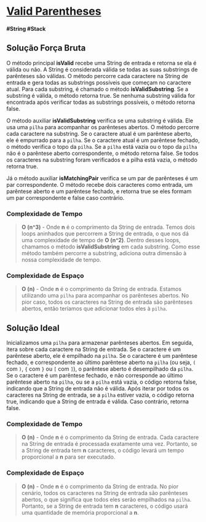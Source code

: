 # [Valid Parentheses](https://leetcode.com/problems/valid-parentheses/)

#### \#String \#Stack

## Solução Força Bruta

O método principal **isValid** recebe uma String de entrada e retorna se ela é válida ou não. A String é considerada válida se todas
as suas substrings de parênteses são válidas. O método percorre cada caractere na String de entrada e gera todas as
substrings possíveis que começam no caractere atual. Para cada substring, é chamado o método **isValidSubstring**. Se a
substring é válida, o método retorna true. Se nenhuma substring válida for encontrada após verificar todas as substrings
possíveis, o método retorna false.

O método auxiliar **isValidSubstring** verifica se uma substring é válida. Ele usa uma `pilha` para acompanhar os parênteses abertos.
O método percorre cada caractere na substring. Se o caractere atual é um parêntese aberto, ele é empurrado para a `pilha`.
Se o caractere atual é um parêntese fechado, o método verifica o topo da `pilha`. Se a `pilha` está vazia ou o topo da
`pilha` não é o parêntese aberto correspondente, o método retorna false. Se todos os caracteres na substring foram
verificados e a pilha está vazia, o método retorna true.

Já o método auxiliar **isMatchingPair** verifica se um par de parênteses é um par correspondente. O método recebe dois caracteres
como entrada, um parêntese aberto e um parêntese fechado, e retorna true se eles formam um par correspondente e false
caso contrário.

### Complexidade de Tempo
>**O (n^3)** - Onde **n** é o comprimento da String de entrada. Temos dois loops aninhados que percorrem a String de 
> entrada, o que nos dá uma complexidade de tempo de **O (n^2)**. Dentro desses loops, chamamos o método **isValidSubstring**
> em cada substring. Como esse método também percorre a substring, adiciona outra dimensão à nossa complexidade de tempo.

### Complexidade de Espaço
>**O (n)** - Onde **n** é o comprimento da String de entrada. Estamos utilizando uma `pilha` para acompanhar os parênteses
> abertos. No pior caso, todos os caracteres na String de entrada são parênteses abertos, então teríamos que adicionar
> todos eles à `pilha`.

## Solução Ideal

Inicializamos uma `pilha` para armazenar parênteses abertos. Em seguida, itera sobre cada caractere na String de entrada.
Se o caractere é um parêntese aberto, ele é empilhado na `pilha`. Se o caractere é um parêntese fechado, e correspondente
ao último parêntese aberto na `pilha` (ou seja, `(` com `)`, `{` com `}` ou `[` com `]`), o parêntese aberto é desempilhado
da `pilha`. Se o caractere é um parêntese fechado, e não corresponde ao último parêntese aberto na `pilha`, ou se a `pilha`
está vazia, o código retorna false, indicando que a String de entrada não é válida. Após iterar por todos os caracteres na
String de entrada, se a `pilha` estiver vazia, o código retorna true, indicando que a String de entrada é válida. Caso
contrário, retorna false.

### Complexidade de Tempo
>**O (n)** - Onde **n** é o comprimento da String de entrada. Cada caractere na String de entrada é processada exatamente
> uma vez. Portanto, se a String de entrada tem **n** caracteres, o código levará um tempo proporcional a **n** para ser
> executado.

### Complexidade de Espaço
>**O (n)** - Onde **n** é o comprimento da String de entrada. No pior cenário, todos os caracteres na String de entrada
> são parênteses abertos, o que significa que todos eles serão empilhados na `pilha`. Portanto, se a String de entrada
> tem **n** caracteres, o código usará uma quantidade de memória proporcional a **n**.